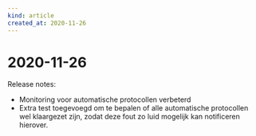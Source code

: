 ```yaml
---
kind: article
created_at: 2020-11-26
---
```


# 2020-11-26

Release notes:

* Monitoring voor automatische protocollen verbeterd
* Extra test toegevoegd om te bepalen of alle automatische  protocollen wel klaargezet zijn, zodat deze fout zo luid mogelijk kan notificeren hierover.
